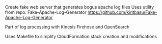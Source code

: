 Create fake web server that generates bogus apache log files
Uses utility from repo: Fake-Apache-Log-Generator
https://github.com/kiritbasu/Fake-Apache-Log-Generator

Part of log processing with Kinesis Firehose and OpenSearch

Uses Makefile to simplify CloudFormation stack creation and modifications
